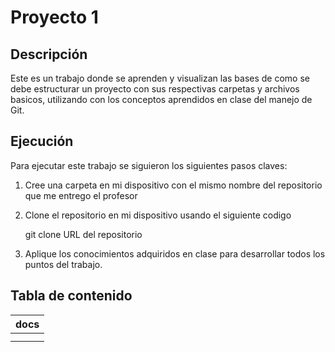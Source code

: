 # Proyecto 1
## Descripción
Este es un trabajo donde se aprenden y visualizan las bases de como se debe estructurar un proyecto con sus respectivas carpetas y archivos basicos, utilizando con los conceptos aprendidos en clase del manejo de Git.
## Ejecución
Para ejecutar este trabajo se siguieron los siguientes pasos claves:
1. Cree una carpeta en mi dispositivo con el mismo nombre del repositorio que me entrego el profesor 
2. Clone el repositorio en mi dispositivo usando el siguiente codigo

   git clone URL del repositorio
3. Aplique los conocimientos adquiridos en clase para desarrollar todos los puntos del trabajo.

## Tabla de contenido 
| docs| 
|--------------|
|  |
|  |